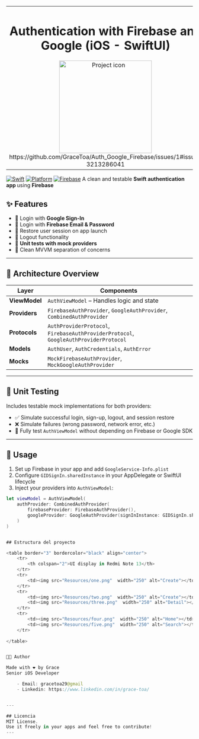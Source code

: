 <table align="center"><tr><td align="center" width="9999">

# Authentication with Firebase and Google (iOS - SwiftUI)

<img src="Resources/zero.png" align="center" width="250" alt="Project icon">
https://github.com/GraceToa/Auth_Google_Firebase/issues/1#issue-3213286041

</td></tr></table>

[![Swift](https://img.shields.io/badge/Swift-5.9-orange.svg)](https://swift.org)
[![Platform](https://img.shields.io/badge/platform-iOS-blue.svg)](https://developer.apple.com/ios/)
[![Firebase](https://img.shields.io/badge/Firebase-Enabled-yellow.svg)](https://firebase.google.com)
A clean and testable <strong> Swift authentication app </strong> using <strong> Firebase </strong>

## ✨ Features

- 🔑 Login with **Google Sign-In**
- 📧 Login with **Firebase Email & Password**
- 🔁 Restore user session on app launch
- 🚪 Logout functionality
- 🧪 **Unit tests with mock providers**
- 📐 Clean MVVM separation of concerns

---

## 🧱 Architecture Overview

| Layer           | Components                                                                 |
|----------------|------------------------------------------------------------------------------|
| **ViewModel**   | `AuthViewModel` – Handles logic and state                                   |
| **Providers**   | `FirebaseAuthProvider`, `GoogleAuthProvider`, `CombinedAuthProvider`        |
| **Protocols**   | `AuthProviderProtocol`, `FirebaseAuthProviderProtocol`, `GoogleAuthProviderProtocol` |
| **Models**      | `AuthUser`, `AuthCredentials`, `AuthError`                                  |
| **Mocks**       | `MockFirebaseAuthProvider`, `MockGoogleAuthProvider`                        |

---

## 🧪 Unit Testing

Includes testable mock implementations for both providers:

- ✅ Simulate successful login, sign-up, logout, and session restore
- ❌ Simulate failures (wrong password, network error, etc.)
- 🔁 Fully test `AuthViewModel` without depending on Firebase or Google SDK

---

## 🚀 Usage

1. Set up Firebase in your app and add `GoogleService-Info.plist`
2. Configure `GIDSignIn.sharedInstance` in your AppDelegate or SwiftUI lifecycle
3. Inject your providers into `AuthViewModel`:

```swift
let viewModel = AuthViewModel(
    authProvider: CombinedAuthProvider(
        firebaseProvider: FirebaseAuthProvider(),
        googleProvider: GoogleAuthProvider(signInInstance: GIDSignIn.sharedInstance)
    )
)


## Estructura del proyecto 

<table border="3" bordercolor="black" align="center">
    <tr>
        <th colspan="2">UI display in Redmi Note 13</th> 
    </tr>
    <tr>
        <td><img src="Resources/one.png"  width="250" alt="Create"></td> 
    </tr>
    <tr>
        <td><img src="Resources/two.png"  width="250" alt="Create"></td>
        <td><img src="Resources/three.png"  width="250" alt="Detail"></td>      
    </tr>
    <tr>
        <td><img src="Resources/four.png"  width="250" alt="Home"></td>
        <td><img src="Resources/five.png"  width="250" alt="Search"></td>
    </tr>
      
</table>


👩‍💻 Author

Made with ❤️ by Grace
Senior iOS Developer

    - Email: gracetoa29@gmail
    - Linkedin: https://www.linkedin.com/in/grace-toa/


---

## Licencia
MIT License.
Use it freely in your apps and feel free to contribute!
---
